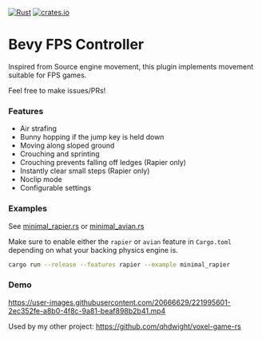 [![Rust](https://github.com/qhdwight/bevy_fps_controller/actions/workflows/rust.yml/badge.svg)](https://github.com/qhdwight/bevy_fps_controller/actions/workflows/rust.yml)
[![crates.io](https://img.shields.io/crates/v/bevy_fps_controller)](https://crates.io/crates/bevy_fps_controller)

# Bevy FPS Controller

Inspired from Source engine movement, this plugin implements movement suitable for FPS games.

Feel free to make issues/PRs!

### Features

* Air strafing
* Bunny hopping if the jump key is held down
* Moving along sloped ground
* Crouching and sprinting
* Crouching prevents falling off ledges (Rapier only)
* Instantly clear small steps (Rapier only)
* Noclip mode
* Configurable settings

### Examples

See [minimal_rapier.rs](./examples/minimal_rapier.rs) or [minimal_avian.rs](./examples/minimal_avian.rs)

Make sure to enable either the `rapier` or `avian` feature in `Cargo.toml` depending on what your backing physics engine is.

```bash
cargo run --release --features rapier --example minimal_rapier
```

### Demo

https://user-images.githubusercontent.com/20666629/221995601-2ec352fe-a8b0-4f8c-9a81-beaf898b2b41.mp4

Used by my other project: https://github.com/qhdwight/voxel-game-rs
